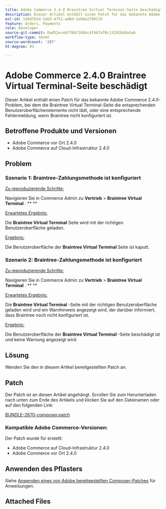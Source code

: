 ```yaml
---
title: Adobe Commerce 2.4.0 Braintree Virtual Terminal-Seite beschädigt
description: Dieser Artikel enthält einen Patch für das bekannte Adobe Commerce 2.4.0-Problem, bei dem die Braintree Virtual Terminal-Seite die entsprechenden Benutzeroberflächenelemente nicht lädt, oder eine entsprechende Fehlermeldung, wenn Braintree nicht konfiguriert ist.
exl-id: 1d4d762d-2ab3-4752-ad6d-1eb6a179917d
feature: Orders, Payments
role: Developer
source-git-commit: 0ad52eceb776b71604c4f467a70c13191bb9a1eb
workflow-type: tm+mt
source-wordcount: '287'
ht-degree: 0%

---
```


# Adobe Commerce 2.4.0 Braintree Virtual Terminal-Seite beschädigt

Dieser Artikel enthält einen Patch für das bekannte Adobe Commerce 2.4.0-Problem, bei dem die Braintree Virtual Terminal-Seite die entsprechenden Benutzeroberflächenelemente nicht lädt, oder eine entsprechende Fehlermeldung, wenn Braintree nicht konfiguriert ist.

## Betroffene Produkte und Versionen

* Adobe Commerce vor Ort 2.4.0
* Adobe Commerce auf Cloud-Infrastruktur 2.4.0

## Problem

### Szenario 1: Braintree-Zahlungsmethode ist konfiguriert

<u>Zu reproduzierende Schritte:</u>

Navigieren Sie in Commerce Admin zu **Vertrieb** > **Braintree Virtual Terminal** . ** **

<u>Erwartetes Ergebnis:</u>

Die **Braintree Virtual Terminal** Seite wird mit der richtigen Benutzeroberfläche geladen.

<u>Ergebnis:</u>

Die Benutzeroberfläche der **Braintree Virtual Terminal** Seite ist kaputt.

### Szenario 2: Braintree-Zahlungsmethode ist konfiguriert

<u>Zu reproduzierende Schritte:</u>

Navigieren Sie in Commerce Admin zu **Vertrieb** > **Braintree Virtual Terminal** . ** **

<u>Erwartetes Ergebnis:</u>

Die **Braintree Virtual Terminal** -Seite mit der richtigen Benutzeroberfläche geladen wird und ein Warnhinweis angezeigt wird, der darüber informiert, dass Braintree noch nicht konfiguriert ist.

<u>Ergebnis:</u>

Die Benutzeroberfläche der **Braintree Virtual Terminal** -Seite beschädigt ist und keine Warnung angezeigt wird.

## Lösung

Wenden Sie den in diesem Artikel bereitgestellten Patch an.

## Patch

Der Patch ist an diesen Artikel angehängt. Scrollen Sie zum Herunterladen nach unten zum Ende des Artikels und klicken Sie auf den Dateinamen oder auf den folgenden Link:

[BUNDLE-2670-composer.patch](assets/BUNDLE-2670-composer.patch.zip)

### Kompatible Adobe Commerce-Versionen:

Der Patch wurde für erstellt:

* Adobe Commerce auf Cloud-Infrastruktur 2.4.0
* Adobe Commerce vor Ort 2.4.0

## Anwenden des Pflasters

Siehe [Anwenden eines von Adobe bereitgestellten Composer-Patches](/help/how-to/general/how-to-apply-a-composer-patch-provided-by-magento.md) für Anweisungen.

## Attached Files
